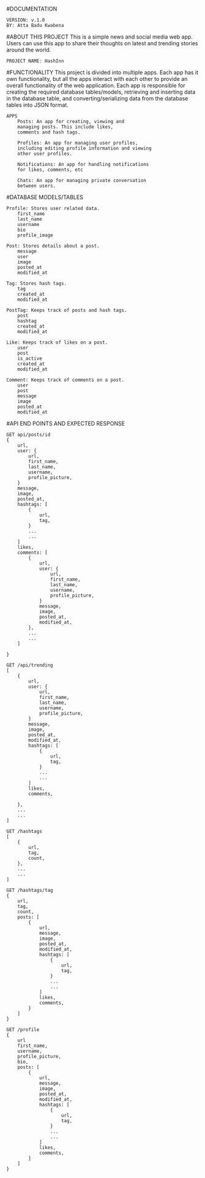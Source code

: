 #DOCUMENTATION

	VERSION: v.1.0
	BY: Atta Badu Kwabena
	
#ABOUT THIS PROJECT
This is a simple news and social media web app. 
Users can use this app to share their thoughts
on latest and trending stories around the world.

	PROJECT NAME: HashInn
		
#FUNCTIONALITY
This project is divided into multiple apps. 
Each app has it own functionality, 
but all the apps interact with each other 
to provide an overall functionality of the 
web application. Each app is responsible 
for creating the required database tables/models, 
retrieving and inserting data in the database table, 
and converting/serializing data from the database tables
into JSON format.
	
	APPS
		Posts: An app for creating, viewing and 
		managing posts. This include likes, 
		comments and hash tags.
		
		Profiles: An app for managing user profiles, 
		including editing profile information and viewing 
		other user profiles.
		
		Notifications: An app for handling notifications 
		for likes, comments, etc
		
		Chats: An app for managing private conversation 
		between users.

#DATABASE MODELS/TABLES

	Profile: Stores user related data.
		first_name
		last_name
		username
		bio
		profile_image

	Post: Stores details about a post.
		message
		user
		image
		posted_at
		modified_at

	Tag: Stores hash tags.
		tag
		created_at
		modified_at

	PostTag: Keeps track of posts and hash tags.
		post
		hashtag
		created_at
		modified_at

	Like: Keeps track of likes on a post.
		user
		post
		is_active
		created_at
		modified_at

	Comment: Keeps track of comments on a post.
		user
		post
		message
		image
		posted_at
		modified_at

#API END POINTS AND EXPECTED RESPONSE

	GET api/posts/id
	{
		url,
		user: {
			url,
			first_name,
			last_name,
			username,
			profile_picture,
		}
		message,
		image,
		posted_at,
		hashtags: [
			{
				url,
				tag, 
			}
			...
			...
		]
		likes,
		comments: [
			{
				url,
				user: {
					url,
					first_name,
					last_name,
					username,
					profile_picture,
				}
				message,
				image,
				posted_at,
				modified_at,
			},
			...
			...
		]
			
	}

	GET /api/trending
	[
		{
			url,
			user: {
				url,
				first_name,
				last_name,
				username,
				profile_picture,
			}
			message,
			image,
			posted_at,
			modified_at,
			hashtags: [
				{
					url,
					tag, 
				}
				...
				...
			]
			likes,
			comments,
			
		},
		...
		...
	]

	GET /hashtags
	[
		{
			url,
			tag,
			count,
		},
		...
		...
	]
	
	GET /hashtags/tag
	{
		url,
		tag,
		count,
		posts: [
			{
				url,	
				message,
				image,
				posted_at,
				modified_at,
				hashtags: [
					{
						url,
						tag, 
					}
					...
					...
				]
				likes,
				comments,
			}
		]
	}

	GET /profile 
	{
		url
		first_name,
		username,
		profile_picture,
		bio,
		posts: [
			{
				url,	
				message,
				image,
				posted_at,
				modified_at,
				hashtags: [
					{
						url,
						tag, 
					}
					...
					...
				]
				likes,
				comments,
			}
		]
	}

